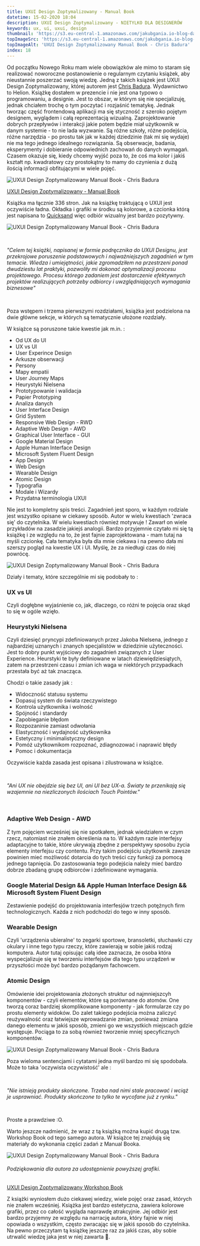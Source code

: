 ```yaml
---
title: UXUI Design Zoptymalizowany - Manual Book
datetime: 15-02-2020 18:04
description: UXUI Design Zoptymalizowany - NIETYLKO DLA DESIGNERÓW
keywords: ux, ui, uxui, design
thumbnail: 'https://s3.eu-central-1.amazonaws.com/jakubgania.io-blog-data/15-02-2020-uxui-design-zoptymalizowany/thumbnail.jpg'
topImageSrc: 'https://s3.eu-central-1.amazonaws.com/jakubgania.io-blog-data/15-02-2020-uxui-design-zoptymalizowany/top-image.jpg'
topImageAlt: 'UXUI Design Zoptymalizowany Manual Book - Chris Badura'
index: 18
---
```


Od początku Nowego Roku mam wiele obowiązków ale mimo to staram się realizować noworoczne postanowienie o regularnym czytaniu książek, aby nieustannie poszerzać swoją wiedzę. Jedną z takich książek jest UXUI Design Zoptymalizowany, której autorem jest [Chris Badura](https://www.linkedin.com/in/chrisbadura/).
Wydawnictwo to Helion. Książkę dostałem w prezencie i nie jest ona typowo o programowaniu, a designie. Jest to obszar, w którym się nie specjalizuję, jednak chciałem trochę o tym poczytać i rozjaśnić tematykę. Jednak tworząc część frontendową aplikacji ma się styczność
z szeroko pojętym designem, wyglądem i całą reprezentacją wizualną. Zaprojektowanie dobrych przepływów i interakcji jakie potem będzie miał użytkownik w danym systemie - to nie lada wyzwanie. Są różne szkoły, różne podejścia, różne narzędzia - po prostu tak jak w każdej dziedzinie
(tak mi się wydaje) nie ma tego jednego idealnego rozwiązania. Są obserwacje, badania, eksperymenty i dobieranie odpowiednich zachowań do danych wymagań. Czasem okazuje się, kiedy chcemy wyjść poza to, że coś ma kolor i jakiś kształt np. kwadratowy czy prostokątny to mamy
do czynienia z dużą ilością informacji obfitującymi w wiele pojęć.

![UXUI Design Zoptymalizowany Manual Book - Chris Badura](https://s3.eu-central-1.amazonaws.com/jakubgania.io-blog-data/15-02-2020-uxui-design-zoptymalizowany/book-1.jpg)

[UXUI Design Zoptymalizowany - Manual Book](https://helion.pl/ksiazki/uxui-design-zoptymalizowany-manual-book-chris-badura,dezopm.htm#format/d)

Książka ma łącznie 336 stron. Jak na książkę traktującą o UXUI jest oczywiście ładna. Okładka i grafiki w środku są kolorowe, a czcionka którą jest napisana to [Quicksand](https://fonts.google.com/specimen/Quicksand) więc odbiór wizualny jest bardzo pozytywny.

![UXUI Design Zoptymalizowany Manual Book - Chris Badura](https://s3.eu-central-1.amazonaws.com/jakubgania.io-blog-data/15-02-2020-uxui-design-zoptymalizowany/book-2.jpg)

&nbsp;&nbsp;

*"Celem tej książki, napisanej w formie podręcznika do UXUI Designu, jest przekrojowe poruszenie podstawowych i najważniejszych zagadnień w tym temacie. Wiedza i umiejętności, jakie zgromadziłem na przestrzeni ponad dwudziestu lat praktyki, pozwoliły mi dokonać optymalizacji procesu projektowego. Procesu którego zadaniem jest dostarczenie efektywnych projektów realizujących potrzeby odbiorcy i uwzględniających wymagania biznesowe"*
  
&nbsp;&nbsp;

Poza wstępem i trzema pierwszymi rozdziałami, książka jest podzielona na dwie główne sekcje, w których są tematycznie ułożone rozdziały.

W książce są poruszone takie kwestie jak m.in. :

- Od UX do UI
- UX vs UI
- User Experince Design
- Arkusze obserwacji
- Persony
- Mapy empatii
- User Journey Maps
- Heurystyki Nielsena
- Prototypowanie i walidacja
- Papier Prototyping
- Analiza danych
- User Interface Design
- Grid System
- Responsive Web Design - RWD
- Adaptive Web Design - AWD
- Graphical User Interface - GUI
- Google Material Design
- Apple Human Interface Design
- Microsoft System Fluent Design
- App Design
- Web Design
- Wearable Design
- Atomic Design
- Typografia
- Modale i Wizardy
- Przydatna terminologia UXUI

Nie jest to kompletny spis treści. Zagadnień jest sporo, w każdym rodziale jest wszystko opisane w ciekawy sposób. Autor w wielu kwestiach 'zwraca się' do czytelnika. W wielu kwestiach również motywuje ! Zawarł on wiele przykładów na zasadzie jakiejś analogii.
Bardzo przyjemnie czytało mi się tą książkę i ze względu na to, że jest fajnie zaprojektowana - mam tutaj na myśli czcionkę. Cała tematyka była dla mnie ciekawa i na pewno dała mi szerszy pogląd na kwestie UX i UI. Myślę, że za niedługi czas do niej powrócę.

![UXUI Design Zoptymalizowany Manual Book - Chris Badura](https://s3.eu-central-1.amazonaws.com/jakubgania.io-blog-data/15-02-2020-uxui-design-zoptymalizowany/book-3.jpg)

Działy i tematy, które szczególnie mi się podobały to :

### UX vs UI

Czyli dogłębne wyjaśnienie co, jak, dlaczego, co różni te pojęcia oraz skąd to się w ogóle wzięło.

### Heurystyki Nielsena

Czyli dziesięć pryncypi zdefiniowanych przez Jakoba Nielsena, jednego z najbardziej uznanych i znanych specjalistów w dziedzinie użyteczności. Jest to dobry punkt wyjściowy do zagadnień związanych z User Experience. Heurstyki te były definiowane w latach
dziewiędziesiątych, zatem na przestrzeni czasu i zmian ich waga w niektórych przypadkach przestała być aż tak znacząca.

Chodzi o takie zasady jak :

- Widoczność statusu systemu
- Dopasuj system do świata rzeczywistego
- Kontrola użytkownika i wolność
- Spójność i standardy
- Zapobieganie błędom
- Rozpozaninie zamiast odwołania
- Elastyczność i wydajność użytkownika
- Estetyczny i minimalistyczny design
- Pomóż użytkownikom rozpoznać, zdiagnozować i naprawić błędy
- Pomoc i dokumentacja

Oczywiście każda zasada jest opisana i zilustrowana w książce.

&nbsp;&nbsp;

*"Ani UX nie obejdzie się bez UI, ani UI bez UX-a. Światy te przenikają się wzajemnie na niezliczonych ilościach Touch Pointów."*

&nbsp;&nbsp;

### Adaptive Web Design - AWD

Z tym pojęciem wcześniej się nie spotkałem, jednak wiedziałem w czym rzecz, natomiast nie znałem określenia na to. W każdym razie interfejsy adaptacyjne to takie, które ukrywają zbędne z perspektywy sposobu życia elementy interfejsu czy contentu. Przy takim podejściu
użytkownik zawsze powinien mieć możliwość dotarcia do tych treści czy funkcji za pomocą jednego tapnięcia. Do zastosowania tego podejścia należy mieć bardzo dobrze zbadaną grupę odbiorców i zdefiniowane wymagania.

### Google Material Design && Apple Human Interface Design && Microsoft System Fluent Design

Zestawienie podejść do projektowania interfesjów trzech potężnych firm technologicznych. Każda z nich podchodzi do tego w inny sposób.

### Wearable Design

Czyli 'urządzenia ubieralne' to zegarki sportowe, bransoletki, słuchawki czy okulary i inne tego typu rzeczy, które zawierają w sobie jakiś rodzaj komputera. Autor tutaj opisując całą idee zaznacza, że osoba która wyspecjalizuje się w tworzeniu interfejsów
dla tego typu urządzeń w przyszłości może być bardzo pożądanym fachowcem.

### Atomic Design

Omówienie idei projektowania złożonych struktur od najmniejszcyh komponentów - czyli elementów, które są porównane do atomów. One tworzą coraz bardziej skomplikowane
komponenty - jak formularze czy po prostu elementy widoków. Do zalet takiego podejścia można zaliczyć reużywalność oraz łatwiejsze wprowadzanie zmian, ponieważ zmiana
danego elementu w jakiś sposób, zmieni go we wszystkich miejscach gdzie występuje. Pociąga to za sobą również tworzenie mniej specyficznych komponentów.

![UXUI Design Zoptymalizowany Manual Book - Chris Badura](https://s3.eu-central-1.amazonaws.com/jakubgania.io-blog-data/15-02-2020-uxui-design-zoptymalizowany/book-4.jpg)

Poza wieloma sentencjami i cytatami jedna myśl bardzo mi się spodobała. Może to taka 'oczywista oczywistość' ale :

&nbsp;&nbsp;

*"Nie istnieją produkty skończone. Trzeba nad nimi stale pracować i wciąż je usprawniać. Produkty skończone to tylko te wycofane już z rynku."*

&nbsp;&nbsp;

Proste a prawdziwe :O.

Warto jeszcze nadmienić, że wraz z tą książką można kupić drugą tzw. Workshop Book od tego samego autora. W książce tej znajdują się materiały do wykonania części zadań z Manual Booka.

![UXUI Design Zoptymalizowany Manual Book - Chris Badura](https://s3.eu-central-1.amazonaws.com/jakubgania.io-blog-data/15-02-2020-uxui-design-zoptymalizowany/workshop-book.jpg)

###### Podziękowania dla autora za udostępnienie powyższej grafiki.

[UXUI Design Zoptymalizowany Workshop Book](https://helion.pl/ksiazki/uxui-design-zoptymalizowany-workshop-book-chris-badura,deszop.htm#format/d)

Z książki wyniosłem dużo ciekawej wiedzy, wiele pojęć oraz zasad, których nie znałem wcześniej. Książka jest bardzo estetyczna, zawiera kolorowe grafiki, przez co całość wygląda naprawdę atrakcyjnie.
Jej odbiór jest bardzo przyjemny ze względu na narrację autora, który fajnie w niej opowiada o wszystkim, często zwracając się w jakiś sposób do czytelnika. Na pewno przeczytam
tą książkę jeszcze raz za jakiś czas, aby sobie utrwalić wiedzę jaka jest w niej zawarta :blue_book:.
